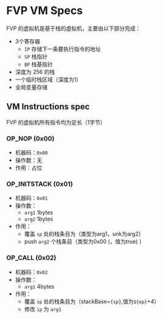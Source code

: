 # FVP VM Specs

FVP 的虚拟机是基于栈的虚拟机，主要由以下部分完成：

- 3个寄存器
    - `IP` 存储下一条要执行指令的地址
    - `SP` 栈指针
    - `BP` 栈基指针
- 深度为 256 的栈
- 一个临时栈区域（深度为1）
- 全局变量存储

## VM Instructions spec

FVP 的虚拟机所有指令均为定长（1字节）

### OP_NOP (0x00)
- 机器码：`0x00`
- 操作数：无
- 作用：占位

### OP_INITSTACK (0x01)
- 机器码：`0x01`
- 操作数：
    - `arg1` 1bytes
    - `arg2` 1bytes
- 作用：
    - 覆盖 `sp` 处的栈条目为（类型为arg1，unk为arg2）
    - push `arg2` 个栈条目（类型为0x00 (，值为true) ）

### OP_CALL (0x02)
- 机器码：`0x02`
- 操作数：
    - `arg1` 4bytes
- 作用：
    - 覆盖 `sp` 处的栈条目为（stackBase=`{sp}`,值为`${ep}`+4）
    - 修改 `ip` 为 `arg1`